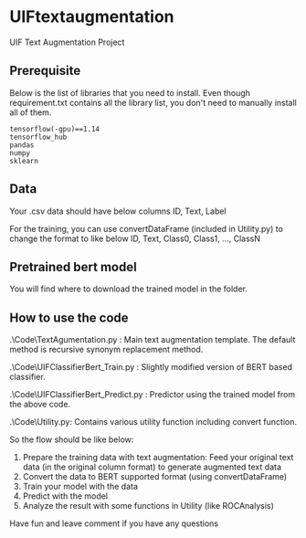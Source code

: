 # UIFtextaugmentation
UIF Text Augmentation Project

## Prerequisite

Below is the list of libraries that you need to install. Even though requirement.txt contains all the library list, you don't need to manually install all of them. 
  ```
  tensorflow(-gpu)==1.14
  tensorflow_hub
  pandas
  numpy
  sklearn
  ```
## Data
  
  Your .csv data should have below columns
  ID, Text, Label
  
  For the training, you can use convertDataFrame (included in Utility.py) to change the format to like below
  ID, Text, Class0, Class1, ..., ClassN

## Pretrained bert model
  
  You will find where to download the trained model in the folder. 

## How to use the code

  .\Code\TextAgumentation.py : Main text augmentation template. The default method is recursive synonym replacement method. 
  
  .\Code\UIFClassifierBert_Train.py : Slightly modified version of BERT based classifier. 
  
  .\Code\UIFClassifierBert_Predict.py : Predictor using the trained model from the above code.  
  
  .\Code\Utility.py: Contains various utility function including convert function.  
  
  So the flow should be like below:
  1. Prepare the training data with text augmentation: Feed your original text data (in the original column format) to generate augmented text data
  2. Convert the data to BERT supported format (using convertDataFrame)
  3. Train your model with the data
  4. Predict with the model
  5. Analyze the result with some functions in Utility (like ROCAnalysis)
  
  Have fun and leave comment if you have any questions
